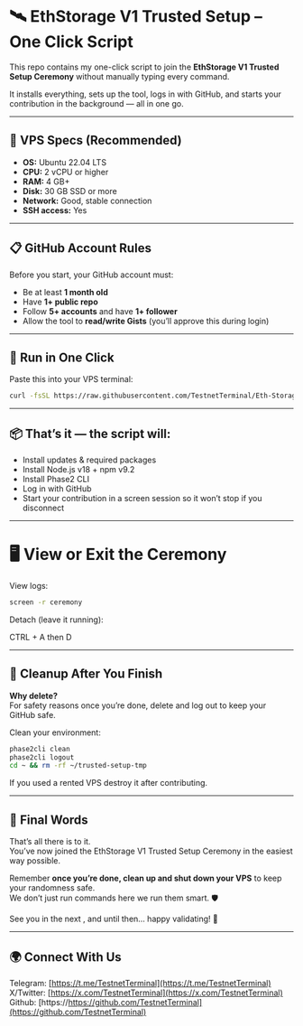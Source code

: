 # 🛰 EthStorage V1 Trusted Setup – One Click Script

This repo contains my one-click script to join the **EthStorage V1 Trusted Setup Ceremony** without manually typing every command.

It installs everything, sets up the tool, logs in with GitHub, and starts your contribution in the background — all in one go.

---

## 🔧 VPS Specs (Recommended)

- **OS:** Ubuntu 22.04 LTS  
- **CPU:** 2 vCPU or higher  
- **RAM:** 4 GB+  
- **Disk:** 30 GB SSD or more  
- **Network:** Good, stable connection  
- **SSH access:** Yes  

---

## 📋 GitHub Account Rules

Before you start, your GitHub account must:
- Be at least **1 month old**
- Have **1+ public repo**
- Follow **5+ accounts** and have **1+ follower**
- Allow the tool to **read/write Gists** (you’ll approve this during login)

---

## 🚀 Run in One Click

Paste this into your VPS terminal:

```bash
curl -fsSL https://raw.githubusercontent.com/TestnetTerminal/Eth-Storage-Ceremony-guide/main/setup.sh | bash
```
---

## 📦 That’s it — the script will:

- Install updates & required packages
- Install Node.js v18 + npm v9.2
- Install Phase2 CLI
- Log in with GitHub
- Start your contribution in a screen session so it won’t stop if you disconnect

---

# 🖥 View or Exit the Ceremony

View logs:

```bash
screen -r ceremony
```

Detach (leave it running):

CTRL + A then D

---

## 🧹 Cleanup After You Finish

**Why delete?**  
For safety reasons  once you’re done, delete and log out to keep your GitHub safe.  

Clean your environment:

```bash
phase2cli clean
phase2cli logout
cd ~ && rm -rf ~/trusted-setup-tmp
```


If you used a rented VPS  destroy it after contributing.


---

## 🏁 Final Words

That’s all there is to it.  
You’ve now joined the EthStorage V1 Trusted Setup Ceremony in the easiest way possible.  

Remember  **once you’re done, clean up and shut down your VPS** to keep your randomness safe.  
We don’t just run commands here  we run them smart. 🛡

See you in the next , and until then… happy validating! 🚀

---

## 🌍 Connect With Us

Telegram: [https://t.me/TestnetTerminal](https://t.me/TestnetTerminal)  
X/Twitter: [https://x.com/TestnetTerminal](https://x.com/TestnetTerminal)
Github: [https://https://github.com/TestnetTerminal](https://github.com/TestnetTerminal)

